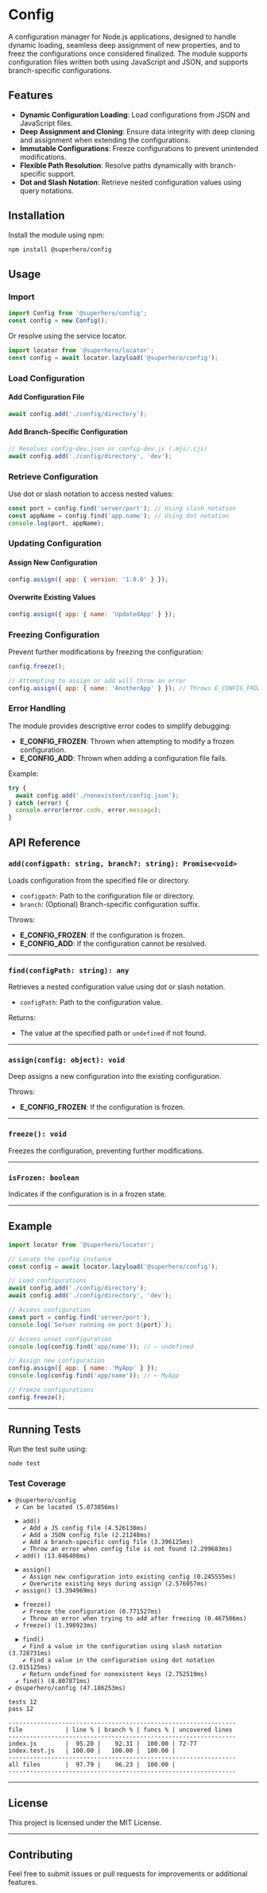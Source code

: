 
# Config

A configuration manager for Node.js applications, designed to handle dynamic loading, seamless deep assignment of new properties, and to freez the configurations once considered finalized. The module supports configuration files written both using JavaScript and JSON, and supports branch-specific configurations.

## Features

- **Dynamic Configuration Loading**: Load configurations from JSON and JavaScript files.
- **Deep Assignment and Cloning**: Ensure data integrity with deep cloning and assignment when extending the configurations.
- **Immutable Configurations**: Freeze configurations to prevent unintended modifications.
- **Flexible Path Resolution**: Resolve paths dynamically with branch-specific support.
- **Dot and Slash Notation**: Retrieve nested configuration values using query notations.

## Installation

Install the module using npm:

```bash
npm install @superhero/config
```

## Usage

### Import

```javascript
import Config from '@superhero/config';
const config = new Config();
```

Or resolve using the service locator.

```javascript
import locator from '@superhero/locator';
const config = await locator.lazyload('@superhero/config');
```

### Load Configuration

#### Add Configuration File

```javascript
await config.add('./config/directory');
```

#### Add Branch-Specific Configuration

```javascript
// Resolves config-dev.json or config-dev.js (.mjs/.cjs)
await config.add('./config/directory', 'dev'); 
```

### Retrieve Configuration

Use dot or slash notation to access nested values:

```javascript
const port = config.find('server/port'); // Using slash notation
const appName = config.find('app.name'); // Using dot notation
console.log(port, appName);
```

### Updating Configuration

#### Assign New Configuration

```javascript
config.assign({ app: { version: '1.0.0' } });
```

#### Overwrite Existing Values

```javascript
config.assign({ app: { name: 'UpdatedApp' } });
```

### Freezing Configuration

Prevent further modifications by freezing the configuration:

```javascript
config.freeze();

// Attempting to assign or add will throw an error
config.assign({ app: { name: 'AnotherApp' } }); // Throws E_CONFIG_FROZEN
```

### Error Handling

The module provides descriptive error codes to simplify debugging:

- **E_CONFIG_FROZEN**: Thrown when attempting to modify a frozen configuration.
- **E_CONFIG_ADD**: Thrown when adding a configuration file fails.

Example:

```javascript
try {
  await config.add('./nonexistent/config.json');
} catch (error) {
  console.error(error.code, error.message);
}
```

## API Reference

### `add(configpath: string, branch?: string): Promise<void>`
Loads configuration from the specified file or directory.

- `configpath`: Path to the configuration file or directory.
- `branch`: (Optional) Branch-specific configuration suffix.

Throws:
- **E_CONFIG_FROZEN**: If the configuration is frozen.
- **E_CONFIG_ADD**: If the configuration cannot be resolved.

---

### `find(configPath: string): any`
Retrieves a nested configuration value using dot or slash notation.

- `configPath`: Path to the configuration value.

Returns:
- The value at the specified path or `undefined` if not found.

---

### `assign(config: object): void`
Deep assigns a new configuration into the existing configuration.

Throws:
- **E_CONFIG_FROZEN**: If the configuration is frozen.

---

### `freeze(): void`
Freezes the configuration, preventing further modifications.

---

### `isFrozen: boolean`
Indicates if the configuration is in a frozen state.

---

## Example

```javascript
import locator from '@superhero/locator';

// Locate the config instance
const config = await locator.lazyload('@superhero/config');

// Load configurations
await config.add('./config/directory');
await config.add('./config/directory', 'dev');

// Access configuration
const port = config.find('server/port');
console.log(`Server running on port ${port}`);

// Access unset configuration
console.log(config.find('app/name')); // ⇠ undefined 

// Assign new configuration
config.assign({ app: { name: 'MyApp' } });
console.log(config.find('app/name')); // ⇠ MyApp

// Freeze configurations
config.freeze();
```

---

## Running Tests

Run the test suite using:

```bash
node test
```

### Test Coverage

```
▶ @superhero/config
  ✔ Can be located (5.073056ms)

  ▶ add()
    ✔ Add a JS config file (4.526138ms)
    ✔ Add a JSON config file (2.21248ms)
    ✔ Add a branch-specific config file (3.396125ms)
    ✔ Throw an error when config file is not found (2.299683ms)
  ✔ add() (13.046408ms)

  ▶ assign()
    ✔ Assign new configuration into existing config (0.245555ms)
    ✔ Overwrite existing keys during assign (2.576057ms)
  ✔ assign() (3.394969ms)

  ▶ freeze()
    ✔ Freeze the configuration (0.771527ms)
    ✔ Throw an error when trying to add after freezing (0.467506ms)
  ✔ freeze() (1.398923ms)

  ▶ find()
    ✔ Find a value in the configuration using slash notation (3.728731ms)
    ✔ Find a value in the configuration using dot notation (2.015125ms)
    ✔ Return undefined for nonexistent keys (2.752519ms)
  ✔ find() (8.807871ms)
✔ @superhero/config (47.186253ms)

tests 12
pass 12

----------------------------------------------------------------
file            | line % | branch % | funcs % | uncovered lines
----------------------------------------------------------------
index.js        |  95.20 |    92.31 |  100.00 | 72-77
index.test.js   | 100.00 |   100.00 |  100.00 | 
----------------------------------------------------------------
all files       |  97.79 |    96.23 |  100.00 | 
----------------------------------------------------------------
```

---

## License
This project is licensed under the MIT License.

---

## Contributing
Feel free to submit issues or pull requests for improvements or additional features.
